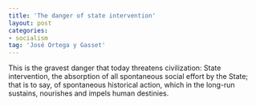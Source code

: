 ```yaml
---
title: 'The danger of state intervention'
layout: post
categories:
- socialism
tag: 'José Ortega y Gasset'
---
```


This is the gravest danger that today threatens civilization: State intervention, the absorption of all spontaneous social effort by the State; that is to say, of spontaneous historical action, which in the long-run sustains, nourishes and impels human destinies.